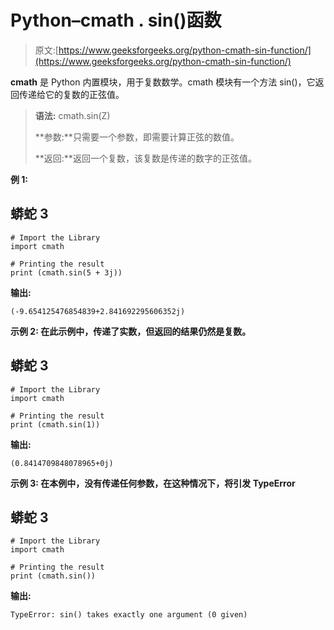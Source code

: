 # Python–cmath . sin()函数

> 原文:[https://www.geeksforgeeks.org/python-cmath-sin-function/](https://www.geeksforgeeks.org/python-cmath-sin-function/)

**cmath** 是 Python 内置模块，用于复数数学。cmath 模块有一个方法 sin()，它返回传递给它的复数的正弦值。

> **语法:** cmath.sin(Z)
> 
> **参数:**只需要一个参数，即需要计算正弦的数值。
> 
> **返回:**返回一个复数，该复数是传递的数字的正弦值。

****例 1:****

## **蟒蛇 3**

```
# Import the Library
import cmath 

# Printing the result
print (cmath.sin(5 + 3j))
```

****输出:****

```
(-9.654125476854839+2.841692295606352j) 
```

****示例 2:** 在此示例中，传递了实数，但返回的结果仍然是复数。**

## **蟒蛇 3**

```
# Import the Library
import cmath 

# Printing the result
print (cmath.sin(1))
```

****输出:****

```
(0.8414709848078965+0j) 
```

****示例 3:** 在本例中，没有传递任何参数，在这种情况下，将引发 TypeError**

## **蟒蛇 3**

```
# Import the Library
import cmath 

# Printing the result
print (cmath.sin())
```

****输出:****

```
TypeError: sin() takes exactly one argument (0 given) 
```